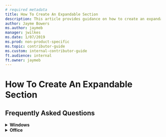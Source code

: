```yaml
---
# required metadata
title: How To Create An Expandable Section
description: This article provides guidance on how to create an expandable-collapsible section.
author: Jayme Bowers
ms.author: jaymeb
manager: jwilkes
ms.date: 1/07/2019
ms.prod: non-product-specific
ms.topic: contributor-guide
ms.custom: internal-contributor-guide
ft.audience: internal
ft.owner: jaymeb
---
```

# How To Create An Expandable Section

## Frequently Asked Questions
<details>
    <summary><strong>Windows</strong></summary>
    How do I find my Windows product key?<br/>
    My Windows 7...
</details>
<details>
    <summary><strong>Office</strong></summary>
    What is a product key?<br/>
    Where do I...
</details>

